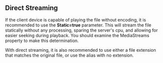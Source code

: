 ## Direct Streaming

If the client device is capable of playing the file without encoding, it is recommended to use the **Static=true** parameter. This will stream the file statically without any processing, sparing the server's cpu, and allowing for easier seeking during playback. You should examine the MediaStreams property to make this determination.

With direct streaming, it is also recommended to use either a file extension that matches the original file, or use the alias with no extension.